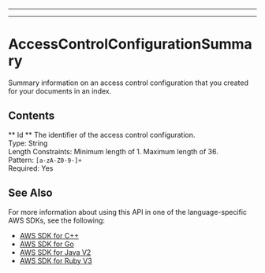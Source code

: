 --------

--------

# AccessControlConfigurationSummary<a name="API_AccessControlConfigurationSummary"></a>

Summary information on an access control configuration that you created for your documents in an index\.

## Contents<a name="API_AccessControlConfigurationSummary_Contents"></a>

 ** Id **   <a name="Kendra-Type-AccessControlConfigurationSummary-Id"></a>
The identifier of the access control configuration\.  
Type: String  
Length Constraints: Minimum length of 1\. Maximum length of 36\.  
Pattern: `[a-zA-Z0-9-]+`   
Required: Yes

## See Also<a name="API_AccessControlConfigurationSummary_SeeAlso"></a>

For more information about using this API in one of the language\-specific AWS SDKs, see the following:
+  [AWS SDK for C\+\+](https://docs.aws.amazon.com/goto/SdkForCpp/kendra-2019-02-03/AccessControlConfigurationSummary) 
+  [AWS SDK for Go](https://docs.aws.amazon.com/goto/SdkForGoV1/kendra-2019-02-03/AccessControlConfigurationSummary) 
+  [AWS SDK for Java V2](https://docs.aws.amazon.com/goto/SdkForJavaV2/kendra-2019-02-03/AccessControlConfigurationSummary) 
+  [AWS SDK for Ruby V3](https://docs.aws.amazon.com/goto/SdkForRubyV3/kendra-2019-02-03/AccessControlConfigurationSummary) 